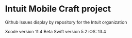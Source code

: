 # Intuit Mobile Craft project

Github Issues display by repository for the Intuit organization

Xcode version 11.4 Beta
Swift version 5.2
iOS: 13.4